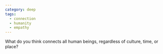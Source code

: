 ```yaml
---
category: deep
tags:
  - connection
  - humanity
  - empathy
---
```


What do you think connects all human beings, regardless of culture, time, or place?
